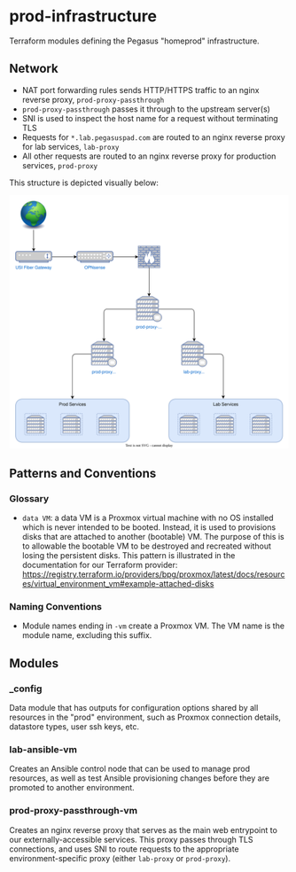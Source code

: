 # prod-infrastructure

Terraform modules defining the Pegasus "homeprod" infrastructure.

## Network

- NAT port forwarding rules sends HTTP/HTTPS traffic to an nginx reverse proxy, `prod-proxy-passthrough`
- `prod-proxy-passthrough` passes it through to the upstream server(s)
- SNI is used to inspect the host name for a request without terminating TLS
- Requests for `*.lab.pegasuspad.com` are routed to an nginx reverse proxy for lab services, `lab-proxy`
- All other requests are routed to an nginx reverse proxy for production services, `prod-proxy`

This structure is depicted visually below:

[![](./docs/diagrams/network.drawio.svg)](./docs/diagrams/network.drawio.svg)

## Patterns and Conventions

### Glossary

- `data VM`: a data VM is a Proxmox virtual machine with no OS installed which is never intended to be booted. Instead, it is used to provisions disks that are attached to another (bootable) VM. The purpose of this is to allowable the bootable VM to be destroyed and recreated without losing the persistent disks. This pattern is illustrated in the documentation for our Terraform provider: https://registry.terraform.io/providers/bpg/proxmox/latest/docs/resources/virtual_environment_vm#example-attached-disks

### Naming Conventions

- Module names ending in `-vm` create a Proxmox VM. The VM name is the module name, excluding this suffix.

## Modules

### _config

Data module that has outputs for configuration options shared by all resources in the "prod" environment, such as Proxmox connection details, datastore types, user ssh keys, etc.

### lab-ansible-vm

Creates an Ansible control node that can be used to manage prod resources, as well as test Ansible provisioning changes before they are promoted to another environment.

### prod-proxy-passthrough-vm

Creates an nginx reverse proxy that serves as the main web entrypoint to our externally-accessible services. This proxy passes through TLS connections, and uses SNI to route requests to the appropriate environment-specific proxy (either `lab-proxy` or `prod-proxy`).
